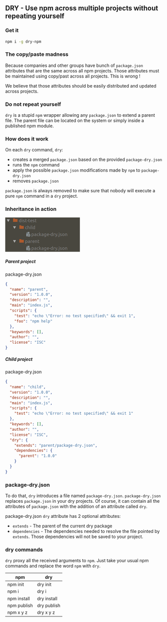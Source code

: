 ## DRY - Use npm across multiple projects without repeating yourself

### Get it

```bash
npm i -g dry-npm
```

### The copy/paste madness

Because companies and other groups have bunch of `package.json` attributes that are the same across all npm projects.
Those attributes must be maintained using copy/past across all projects. 
This is wrong !

We believe that those attributes should be easily distributed and updated across projects.

### Do not repeat yourself

`dry` is a stupid `npm` wrapper allowing any `package.json` to extend a parent file.
The parent file can be located on the system or simply inside a published npm module.

### How does it work

On each `dry` command, `dry`:
- creates a merged `package.json` based on the provided `package-dry.json`
- runs the `npm` command
- apply the possible `package.json` modifications made by `npm` to `package-dry.json`
- removes `package.json`

`package.json` is always removed to make sure that nobody will execute a pure `npm` command in a `dry` project.

### Inheritance in action

![](dist-test.png)

##### Parent project

package-dry.json
```json
{
  "name": "parent",
  "version": "1.0.0",
  "description": "",
  "main": "index.js",
  "scripts": {
    "test": "echo \"Error: no test specified\" && exit 1",
    "foo": "npm help"
  },
  "keywords": [],
  "author": "",
  "license": "ISC"
}
```

##### Child project

package-dry.json
```json
{
  "name": "child",
  "version": "1.0.0",
  "description": "",
  "main": "index.js",
  "scripts": {
    "test": "echo \"Error: no test specified\" && exit 1"
  },
  "keywords": [],
  "author": "",
  "license": "ISC",
  "dry": {
    "extends": "parent/package-dry.json",
    "dependencies": {
      "parent": "1.0.0"
    }
  }
}
```

### package-dry.json

To do that, `dry` introduces a file named `package-dry.json`.
`package-dry.json` replaces `package.json` in your dry projects.
Of course, it can contain all the attributes of `package.json` with the addition of an attribute called `dry`.

package-dry.json `dry` attribute has 2 optional attributes:
- `extends` - The parent of the current dry package
- `dependencies` - The dependencies needed to resolve the file pointed by `extends`. Those dependencies will not be saved to your project.

### dry commands

`dry` proxy all the received arguments to `npm`.
Just take your usual npm commands and replace the word `npm` with `dry`.

npm | dry
---------|-------------
npm init | dry init
npm i | dry i
npm install | dry install
npm publish | dry publish
npm x y z | dry x y z